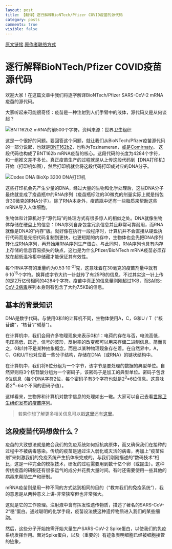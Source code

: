```yaml
---
layout: post
title: 【翻译】逐行解释BioNTech/Pfizer COVID疫苗的源代码
category: posts
comments: true
visible: false
---
```


[原文链接](https://berthub.eu/articles/posts/reverse-engineering-source-code-of-the-biontech-pfizer-vaccine/)
[原作者联络方式](mailto:bert@hubertnet.nl)

# 逐行解释BioNTech/Pfizer COVID疫苗源代码

欢迎大家！在这篇文章中我们将逐字解译BioNTech/Pfizer SARS-CoV-2 mRNA疫苗的源代码。

大家听起来可能很奇怪：疫苗是一种注射到人们手臂中的液体，源代码又是从何谈起？

![BNT162b2 mRNA的前500个字符。资料来源：世界卫生组织](https://berthub.eu/articles/bnt162b2.png)

这是一个很好的问题。要回答这个问题，就让我们从BioNTech/Pfizer疫苗源代码的一部分说起，也就是[BNT162b2](https://en.wikipedia.org/wiki/Tozinameran)，也称为Tozinameran，[或是Comirnaty](https://twitter.com/PowerDNS_Bert/status/1342109138965422083)。
这段代码也构成了BNT162b mRNA疫苗的核心。这段代码的长度为4284个字符，和一组推文差不多长。真正疫苗生产的过程就是从上传这段代码到【DNA打印机】开始（打印机如图），然后打印机就会将这段代码打印成对应的DNA分子。

![Codex DNA BioXp 3200 DNA打印机](https://berthub.eu/articles/bioxp-3200.jpg)

这些打印机会先产生少量的DNA，经过大量的生物和化学处理后，这些DNA分子最终就变成了疫苗瓶中的RNA序列（疫苗瓶标注的30微克的剂量实际上就是指包含30微克的RNA分子）。除了RNA本身外，疫苗瓶中还有一些脂质来帮助这些mRNA导入人体细胞。

生物体和计算机对于“源代码”的处理方式有很多惊人的相似之处。DNA就像生物体存储在硬盘上的信息：DNA序列自身包含冗余信息并且非常可靠耐用，而RNA就像是DNA的“内存”版。就好像在执行一段程序时，计算机并不会直接从硬盘执行代码而是先把代码复制到更快，也更短期的内存中，生物体也会先把DNA序列转化成RNA序列，再开始用RNA序列生产蛋白。与此同时，RNA序列也具有内存上存储的信息容易损失的缺点，这也是为什么Pfizer/BioNTech mRNA疫苗必须存放在超低温冷柜中储藏才能保证其有效性。

每个RNA字符的重量约为0.53·10<sup>-21</sup>克，这意味着在30毫克的疫苗剂量中就有6·10<sup>16</sup>个字符。换算成字节大约一针就传了有25PB的信息，不过其实这一针上传的是2万亿份相同的4284个字符。疫苗中真正的信息量刚刚超过1KB，而[SARS-CoV-2病毒](https://www.ncbi.nlm.nih.gov/projects/sviewer/?id=NC_045512&tracks=[key:sequence_track,name:Sequence,display_name:Sequence,id:STD649220238,annots:Sequence,ShowLabel:false,ColorGaps:false,shown:true,order:1][key:gene_model_track,name:Genes,display_name:Genes,id:STD3194982005,annots:Unnamed,Options:ShowAllButGenes,CDSProductFeats:true,NtRuler:true,AaRuler:true,HighlightMode:2,ShowLabel:true,shown:true,order:9]&v=1:29903&c=null&select=null&slim=0)序列本身则有包含了大约7.5KB的信息。

## 基本的背景知识

DNA是数字代码。与使用0和1的计算机不同，生物体使用A，C，G和U / T（“核苷酸”，“核苷”/“碱基”）。

在计算机中，我们会用许多物理现象来表示0和1：电荷的存在与否，电流高低，电压高低，跃迁，信号的波形，反射率的改变都可以用来存储二进制信息。简而言之，0和1并不是某种抽象概念，而是以某种物理现象存在着。在自然界中，A，C，G和U/T也对应着一些分子结构，存储在DNA（或RNA）的链状结构中。

在计算机中，我们将8位分组为一个字节，该字节是要处理的数据的典型单位。自然界则将3个核苷酸分组为一个密码子，该密码子是加工的典型单位。密码子包含6位信息（每个DNA字符2位，每个密码子有3个字符也就是2<sup>3</sup>=6位信息。这意味着2<sup>4</sup>=64个不同的密码子值）。

这样看来，生物界和计算机对数字信息的处理如出一辙。大家可以自己去看[世界卫生组织发布的疫苗序列](https://mednet-communities.net/inn/db/media/docs/11889.doc)。

> 若果你想了解更多相关信息可以戳[这里](https://berthub.eu/articles/posts/what-is-life/)还有[这里](https://berthub.eu/dna/)。

## 这段疫苗代码想做什么？

疫苗的大致想法就是教会我们的免疫系统如何抵抗病原体，而又确保我们在接种的过程中不被病毒感染。传统的疫苗是通过注入弱化或灭活的病毒，再加上“疫苗佐剂”来刺激我们的免疫系统产生抗体来完成的。与我们刚刚描述的”数码技术“相比，这是一种完全的模拟技术，研发的过程需要用到数十亿个卵（或昆虫）。这种传统疫苗的研制还有很多运气的成分并花费大量时间。有时还需要使用一些其他的病毒来帮助生产和研制。

mRNA疫苗则是用一种不同的方式达到相同的目的（“教育我们的免疫系统”），我的意思是从两种意义上讲-非常狭窄但也非常强大。

这就是它的工作原理。注射液中含有挥发性遗传物质，描述了著名的SARS-CoV-2“穗”蛋白。通过聪明的化学手段，疫苗设法使这种遗传物质进入我们的某些细胞。

然后，这些分子开始按需开始大量生产SARS-CoV-2 Spike蛋白，以使我们的免疫系统发挥作用。面对Spike蛋白，以及（重要的）有迹象表明细胞已经被细胞接管的迹象，
